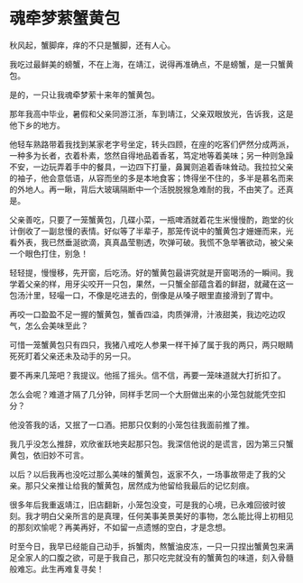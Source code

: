 # 魂牵梦萦蟹黄包

秋风起，蟹脚痒，痒的不只是蟹脚，还有人心。 

我吃过最鲜美的螃蟹，不在上海，在靖江，说得再准确点，不是螃蟹，是一只蟹黄包。 

是的，一只让我魂牵梦萦十来年的蟹黄包。 

那年我高中毕业，暑假和父亲同游江浙，车到靖江，父亲双眼放光，告诉我，这是他下乡的地方。 

他轻车熟路带着我找到某家老字号坐定，转头四顾，在座的吃客们俨然分成两派，一种多为长者，衣着朴素，悠然自得地品着香茗，笃定地等着美味；另一种则急躁不安，一边玩弄着手中的餐具，一边四下打量，鼻翼则追着香味耸动。我拉拉父亲的袖子，他会意低语，从容而坐的多是本地食客；馋得坐不住的，多半是慕名而来的外地人。再一瞅，背后大玻璃隔断中一个活脱脱猴急难耐的我，不由笑了。还真是。 

父亲善吃，只要了一笼蟹黄包，几碟小菜，一瓶啤酒就着花生米慢慢酌，跑堂的伙计倒收了一副怠慢的表情。好似等了半辈子，那笼传说中的蟹黄包才姗姗而来，光看外表，我已然垂涎欲滴，真真晶莹剔透，吹弹可破。我慌不急举箸欲动，被父亲一个眼色打住，别急！ 

轻轻提，慢慢移，先开窗，后吃汤。好的蟹黄包最讲究就是开窗喝汤的一瞬间。我学着父亲的样，用牙尖咬开一只包，果然，一只蟹全部蕴含着的鲜甜，就藏在这一包汤汁里，轻嘬一口，不像是吃进去的，倒像是从嗓子眼里直接滑到了胃中。 

再咬一口盈盈不足一握的蟹黄包，蟹香四溢，肉质弹滑，汁液甜美，我边吃边叹气，怎么会美味至此？ 

可惜一笼蟹黄包只有四只，我猪八戒吃人参果一样干掉了属于我的两只，两只眼睛死死盯着父亲还未及动手的另一只。 

要不再来几笼吧？我提议。他摇了摇头。信不信，再要一笼味道就大打折扣了。 

怎么会呢？难道才隔了几分钟，同样手艺同一个大厨做出来的小笼包就能凭空扣分？ 

他没答我的话，又抿了一口酒。把那只仅剩的小笼包往我面前推了推。 

我几乎没怎么推辞，欢欣雀跃地夹起那只包。我深信他说的是谎言，因为第三只蟹黄包，依旧妙不可言。 

以后？以后我再也没吃过那么美味的蟹黄包，返家不久，一场事故带走了我的父亲。那只父亲推让给我的蟹黄包，居然成为他留给我最后的记忆刻痕。 

很多年后我重返靖江，旧店翻新，小笼包没变，可是我的心境，已永难回彼时彼刻。我才明白父亲所言的是真理，任何美事美景美好的事物，怎么能比得上初相见的那刻欢愉呢？再美再好，不如留一点遗憾的空白，才是念想。 

时至今日，我早已经能自己动手，拆蟹肉，熬蟹油皮冻，一只一只捏出蟹黄包来满足全家人的口腹之欲，可是于我自己，那只吃完就没有的蟹黄包的味道，刻入骨髓般难忘。此生再难复寻矣！
